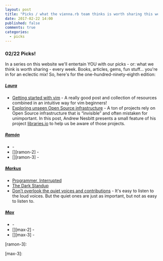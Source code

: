 ```yaml
---
layout: post
title: "Picks / what the vienna.rb team thinks is worth sharing this week"
date: 2017-02-22 14:00
published: false
comments: true
categories:
  - picks
---
```


### 02/22 Picks!

In a series on this website we'll entertain YOU with our picks - or: what we think is worth sharing - every week.
Books, articles, gems, fun stuff... you're in for an eclectic mix! So, here's for the one-hundred-ninety-eighth edition:


##### [Laura][laura]
- [Getting started with vim][laura-1] - A really good post and collection of resources combined in an intuitive way for vim beginners!
- [Exploring unseen Open Source infrastructure][laura-2] - A ton of projects rely on Open Source infrastructure that is “invisible” and often mistaken for unimportant. In this post, Andrew Nesbitt presents a small feature of his project [libraries.io][laura-3] to help us be aware of those projects.

##### [Ramón][ramon]
- [][ramon-1] -
- [][ramon-2] -
- [][ramon-3] -

##### [Markus][markus]
- [Programmer, Interrupted][markus-1]
- [The Dark Standup][markus-2]
- [Don’t overlook the quiet voices and contributions][markus-3] - It's easy to listen to the loud voices. But the quiet ones are just as important, but not as easy to listen to.

##### [Max][max]
- [][max-1] -
- [][max-2] -
- [][max-3] -



[laura]: https://www.twitter.com/alicetragedy
[laura-1]: http://lucapette.me/getting-started-with-vim
[laura-2]: https://medium.com/hypetonic/unseen-open-source-infrastructure-f0ba1d3d5964
[laura-3]: https://libraries.io/

[ramon]: https://twitter.com/senorhuidobro
[ramon-1]:
[ramon-2]:
[ramon-3]:

[markus]: https://twitter.com/nuclearsquid
[markus-1]: http://www.gamasutra.com/view/feature/190891/programmer_interrupted.php
[markus-2]: https://18f.gsa.gov/2017/01/19/the-dark-standup/
[markus-3]: https://m.signalvnoise.com/dont-overlook-the-quiet-voices-and-contributions-c49e8738d8cf

[max]: https://www.twitter.com/klappradla
[max-1]:
[max-2]:
[max-3]:

